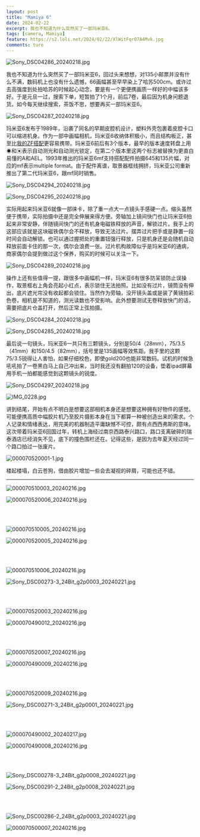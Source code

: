 ```yaml
---
layout: post
title: "Mamiya 6"
date: 2024-02-22
excerpt: 我也不知道为什么突然买了一部玛米亚6。
tags: [camera, Mamiya]
feature: https://s2.loli.net/2024/02/22/XlWitFqrO7A4Mvk.jpg
comments: ture
---
```




![Sony_DSC04286_20240218.jpg](https://s2.loli.net/2024/02/22/p1iWaQjUNHLg7M5.jpg)

我也不知道为什么突然买了一部玛米亚6，回过头来想想，对135小邮票并没有什么不满，数码机上也没有什么遗憾，66画幅甚至早早染上了哈苏500cm。或许过去高强度到处拍哈苏的时候起心动念，要是有一个更便携画质一样好的中幅该多好。于是元旦一过，搜索下单，短暂拍了1个月，前后7卷，最后因为机身问题退货。如今每天继续搜索，茶饭不思，想要再买一部玛米亚6。

![Sony_DSC04287_20240218.jpg](https://s2.loli.net/2024/02/22/Ia9FxSUfc8GNkhB.jpg)


玛米亚6发布于1989年，沿袭了同名的早期皮腔机设计，塑料外壳包裹着皮腔卡口可以缩进机身。作为一部中画幅相机，玛米亚6收纳体积极小，而且结构板正，甚至比[我的ZF搭配](https://taikwai.github.io/nikon-zf/)更容易携带。玛米亚6前后有3个版本，最早的版本速度转盘上用◉和▣表示自动测光和自动测光锁定，在第二个版本里这两个标志被替换为更直白易懂的A和AEL。1993年推出的玛米亚6mf支持搭配配件拍摄645和135片幅，对应的mf表示multiple format。由于配件离谱，取景器框线拥挤，玛米亚公司重新推出了第二代玛米亚6，跟mf同时销售。

![Sony_DSC04294_20240218.jpg](https://s2.loli.net/2024/02/22/dUiLv3EMwBjVcKx.jpg)

![Sony_DSC04295_20240218.jpg](https://s2.loli.net/2024/02/22/Yv7m8CrzLyN12Q9.jpg)


实际用起来玛米亚6就像一部徕卡，除了重一点大一点镜头手感硬一点。缩头虽然便于携带，实际拍摄中还是完全伸展来得方便。旁轴加上镜间快门也让玛米亚6拍起来非常安静，伴随镜间快门的还有机身电磁铁释放的声音，解锁过片。我手上的这部应该就是这块磁铁偶尔会不释放，导致无法过片。摆弄过片把手或是静置一段时间会自动解锁。也可以通过握把处的重置钮强行释放，只是机身还是会随机自动释放前面卡住的那一次，偶尔会浪费一张。过片机构故障似乎是玛米亚6的通病，商家偶尔会提到做过这个保养，购买的时候可以关注一下。

![Sony_DSC04289_20240218.jpg](https://s2.loli.net/2024/02/22/Vly5hDYU4NknJ9M.jpg)

操作上还有些值得一提，跟很多中画幅机一样，玛米亚6有很多防呆锁防止误操作，取景框右上角会亮起小红点，表示锁住无法拍照。比如没有过片，镜筒没有伸出，底片遮光帘没有收起都会锁住。当然作为旁轴，没开镜头盖或是装了黄镜拍彩色卷，相机是不知道的，测光读数也不受影响。此外想要测试无卷释放快门的话，需要把底片仓盖打开，然后正常上弦拍摄。

![Sony_DSC04284_20240218.jpg](https://s2.loli.net/2024/02/22/L84xhDZjizaOQS1.jpg)

![Sony_DSC04285_20240218.jpg](https://s2.loli.net/2024/02/22/XlWitFqrO7A4Mvk.jpg)

最后说一句镜头，玛米亚6一共只有三颗镜头，分别是50/4（28mm），75/3.5（41mm）和150/4.5（82mm），括号里是135画幅等效焦距。我手里的这颗75/3.5锐得让人害怕，如果仔细校色，即使gold200也能非常数码。试机的时候急吼吼拍了一卷黑白马上自己冲出来，当时我还没有翻拍120的设备，垫着ipad屏幕用手机一拍都能感觉到这颗镜头的锐度。

![Sony_DSC04297_20240218.jpg](https://s2.loli.net/2024/02/22/ZEDyxfQaNLAMUwR.jpg)

![IMG_0228.jpg](https://s2.loli.net/2024/02/22/Aso8fLv5XryjnId.jpg)

讲到结尾，开始有点不明白是想要这部相机本身还是想要这种拥有好物件的感觉。可能便携高质中幅胶片机乃至胶片摄影本身在当下都算一种被创造出来的需求。个人记录和情绪表达，用完美的机器制造平庸缺憾不可控，颇有点西西弗斯的意味。这次带着玛米亚6回国过年，转机上海经过南京西路泰兴路口，路口支离破碎的瑞泰酒店已经消失不见，底下的撞色围栏还在。记得这些，是因为去年夏天经过同一个路口拍过一张废片。

![000070520001-1.jpg](https://s2.loli.net/2024/02/22/Bd1x4zfTUY8GVM6.jpg)

楼起楼塌，白云苍狗，借由胶片增加一些会去凝视的碎屑，可能也还不错。

---


![000070510003_20240216.jpg](https://s2.loli.net/2024/02/22/h1nktpwgO72oBZ4.jpg)

![000070520006_20240216.jpg](https://s2.loli.net/2024/02/22/ztqorYSb3TlB1Of.jpg)

<br>
<br>

![000070510005_20240216.jpg](https://s2.loli.net/2024/02/22/QAN5piHX8aeRcyT.jpg)

![000070520005_20240216.jpg](https://s2.loli.net/2024/02/22/az2b9ueGJUwVAPs.jpg)

<br>
<br>

![000070510006_20240216.jpg](https://s2.loli.net/2024/02/22/WxmoAIGK2HQuDVT.jpg)

![Sony_DSC00273-3_24Bit_g2p0003_20240221.jpg](https://s2.loli.net/2024/02/22/vbBXKLC2gNUSOl9.jpg)

<br>
<br>

![000070520003_20240216.jpg](https://s2.loli.net/2024/02/22/LmyG6ZgjdlwOJMV.jpg)

![000070490012_20240216.jpg](https://s2.loli.net/2024/02/22/Cb5oSJOGQRNrc6n.jpg)

<br>
<br>

![000070520007_20240216.jpg](https://s2.loli.net/2024/02/22/OKxfyCsJj7MNSaQ.jpg)

![000070490009_20240216.jpg](https://s2.loli.net/2024/02/22/TUPrkVljsHtK91A.jpg)

<br>
<br>

![000070520009_20240216.jpg](https://s2.loli.net/2024/02/22/ih4F87rREftve1n.jpg)

![Sony_DSC00271-3_24Bit_g2p0001_20240221.jpg](https://s2.loli.net/2024/02/22/BGzAsXLKeOTuNC2.jpg)

<br>
<br>

![000070490002_20240217.jpg](https://s2.loli.net/2024/02/22/EGniKdJPOebsaYF.jpg)

![000070490008_20240216.jpg](https://s2.loli.net/2024/02/22/gD6ymtrNM3PvpVA.jpg)

<br>
<br>

![Sony_DSC00278-3_24Bit_g2p0008_20240221.jpg](https://s2.loli.net/2024/02/22/RQKNuMH8A3vFS9g.jpg)

![Sony_DSC00291-2_24Bit_g2p0008_20240221.jpg](https://s2.loli.net/2024/02/22/M2BoJuZHzEPlCN1.jpg)

<br>
<br>

![Sony_DSC00286-2_24Bit_g2p0003_20240221.jpg](https://s2.loli.net/2024/02/22/vqMc4JHLixhWp3d.jpg)

![000070500007_20240216.jpg](https://s2.loli.net/2024/02/22/I9bPqD1MRajvJfE.jpg)